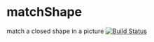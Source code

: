 # matchShape
match a closed shape in a picture 
[![Build Status](https://www.travis-ci.org/Yannnnnnnnnnnn/matchShape.svg?branch=master)](https://www.travis-ci.org/Yannnnnnnnnnnn/matchShape)
